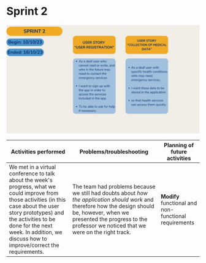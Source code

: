 # Sprint 2

<p align="center">
  <img src="/Sprints/sprint2.jpeg">
</p>

| Activities performed |Problems/troubleshooting |Planning of future activities |
|--|--|--|
| We met in a virtual conference to talk about the week's progress, what we could improve from those activities (in this case about the user story prototypes) and the activities to be done for the next week. In addition, we discuss how to improve/correct the requirements.| The team had problems because we still had doubts about *how the application should work* and therefore how the design should be, however, when we presented the progress to the professor we noticed that we were on the right track.|**Modify** functional and non-functional requirements |
